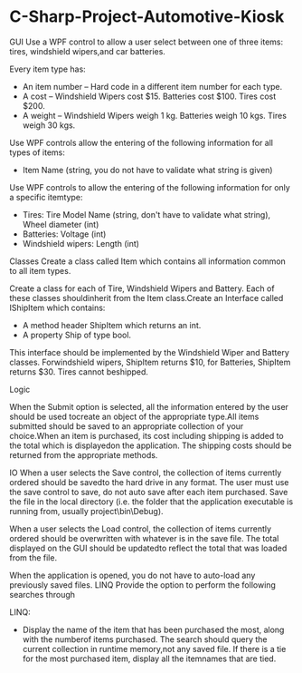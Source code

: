 # C-Sharp-Project-Automotive-Kiosk

GUI
Use a WPF control to allow a user select between one of three items: tires, windshield wipers,and car batteries.

Every item type has:
 - An item number – Hard code in a different item number for each type.
 - A cost – Windshield Wipers cost $15. Batteries cost $100. Tires cost $200.
 - A weight – Windshield Wipers weigh 1 kg. Batteries weigh 10 kgs. Tires weigh 30 kgs. 

 Use WPF controls allow the entering of the following information for all types of items: 
 - Item Name (string, you do not have to validate what string is given)

 Use WPF controls to allow the entering of the following information for only a specific itemtype:
 - Tires: Tire Model Name (string, don't have to validate what string), Wheel diameter (int)
 - Batteries: Voltage (int)
 - Windshield wipers: Length (int) 

 Classes
 Create a class called Item which contains all information common to all item types.

 Create a class for each of Tire, Windshield Wipers and Battery. Each of these classes shouldinherit from the Item class.Create an Interface called IShipItem which contains:
 - A method header ShipItem which returns an int.
 - A property Ship of type bool.

 This interface should be implemented by the Windshield Wiper and Battery classes. Forwindshield wipers, ShipItem returns $10, for Batteries, ShipItem returns $30. Tires cannot beshipped.

 Logic

 When the Submit option is selected, all the information entered by the user should be used tocreate an object of the appropriate type.All items submitted should be saved to an appropriate collection of your choice.When an item is purchased, its cost including shipping is added to the total which is displayedon the application. The shipping costs should be returned from the appropriate methods.

 IO
 When a user selects the Save control, the collection of items currently ordered should be savedto the hard drive in any format. The user must use the save control to save, do not auto save after each   item   purchased. Save the file in the local directory (i.e. the folder that the application executable is running from, usually project\bin\Debug).

 When a user selects the Load control, the collection of items currently ordered should be overwritten with whatever is in the save file. The total displayed on the GUI should be updatedto reflect the total that was loaded from the file.

 When the application is opened, you do not have to auto-load any previously saved files. LINQ Provide the option to perform the following searches through

  LINQ:
  - Display the name of the item that has been purchased the most, along with the numberof items purchased. The search should query the current collection in runtime memory,not any saved file. If there is a tie for the most purchased item, display all the itemnames that are tied.
